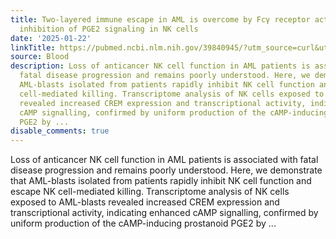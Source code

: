 ```yaml
---
title: Two-layered immune escape in AML is overcome by Fcγ receptor activation and
  inhibition of PGE2 signaling in NK cells
date: '2025-01-22'
linkTitle: https://pubmed.ncbi.nlm.nih.gov/39840945/?utm_source=curl&utm_medium=rss&utm_campaign=journals&utm_content=7603509&fc=None&ff=20250122171149&v=2.18.0.post9+e462414
source: Blood
description: Loss of anticancer NK cell function in AML patients is associated with
  fatal disease progression and remains poorly understood. Here, we demonstrate that
  AML-blasts isolated from patients rapidly inhibit NK cell function and escape NK
  cell-mediated killing. Transcriptome analysis of NK cells exposed to AML-blasts
  revealed increased CREM expression and transcriptional activity, indicating enhanced
  cAMP signalling, confirmed by uniform production of the cAMP-inducing prostanoid
  PGE2 by ...
disable_comments: true
---
```

Loss of anticancer NK cell function in AML patients is associated with fatal disease progression and remains poorly understood. Here, we demonstrate that AML-blasts isolated from patients rapidly inhibit NK cell function and escape NK cell-mediated killing. Transcriptome analysis of NK cells exposed to AML-blasts revealed increased CREM expression and transcriptional activity, indicating enhanced cAMP signalling, confirmed by uniform production of the cAMP-inducing prostanoid PGE2 by ...